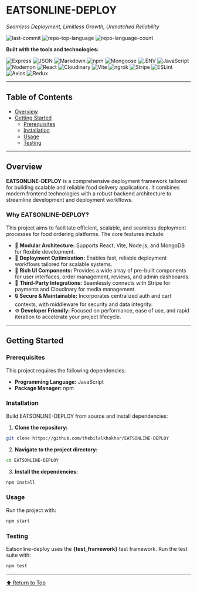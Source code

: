 
# EATSONLINE-DEPLOY  
*Seamless Deployment, Limitless Growth, Unmatched Reliability*

![last-commit](https://img.shields.io/github/last-commit/thebilalkhokhar/EATSONLINE-DEPLOY?style=flat&logo=git&logoColor=white&color=0080ff)
![repo-top-language](https://img.shields.io/github/languages/top/thebilalkhokhar/EATSONLINE-DEPLOY?style=flat&color=0080ff)
![repo-language-count](https://img.shields.io/github/languages/count/thebilalkhokhar/EATSONLINE-DEPLOY?style=flat&color=0080ff)

**Built with the tools and technologies:**

![Express](https://img.shields.io/badge/Express-000000.svg?style=flat&logo=Express&logoColor=white)
![JSON](https://img.shields.io/badge/JSON-000000.svg?style=flat&logo=JSON&logoColor=white)
![Markdown](https://img.shields.io/badge/Markdown-000000.svg?style=flat&logo=Markdown&logoColor=white)
![npm](https://img.shields.io/badge/npm-CB3837.svg?style=flat&logo=npm&logoColor=white)
![Mongoose](https://img.shields.io/badge/Mongoose-F04D35.svg?style=flat&logo=Mongoose&logoColor=white)
![.ENV](https://img.shields.io/badge/.ENV-ECD53F.svg?style=flat&logo=dotenv&logoColor=black)
![JavaScript](https://img.shields.io/badge/JavaScript-F7DF1E.svg?style=flat&logo=JavaScript&logoColor=black)
![Nodemon](https://img.shields.io/badge/Nodemon-76D04B.svg?style=flat&logo=Nodemon&logoColor=white)
![React](https://img.shields.io/badge/React-61DAFB.svg?style=flat&logo=React&logoColor=black)
![Cloudinary](https://img.shields.io/badge/Cloudinary-3448C5.svg?style=flat&logo=Cloudinary&logoColor=white)
![Vite](https://img.shields.io/badge/Vite-646CFF.svg?style=flat&logo=Vite&logoColor=white)
![ngrok](https://img.shields.io/badge/ngrok-1F1E37.svg?style=flat&logo=ngrok&logoColor=white)
![Stripe](https://img.shields.io/badge/Stripe-635BFF.svg?style=flat&logo=Stripe&logoColor=white)
![ESLint](https://img.shields.io/badge/ESLint-4B32C3.svg?style=flat&logo=ESLint&logoColor=white)
![Axios](https://img.shields.io/badge/Axios-5A29E4.svg?style=flat&logo=Axios&logoColor=white)
![Redux](https://img.shields.io/badge/Redux-764ABC.svg?style=flat&logo=Redux&logoColor=white)

---

## Table of Contents

- [Overview](#overview)
- [Getting Started](#getting-started)
  - [Prerequisites](#prerequisites)
  - [Installation](#installation)
  - [Usage](#usage)
  - [Testing](#testing)

---

## Overview

**EATSONLINE-DEPLOY** is a comprehensive deployment framework tailored for building scalable and reliable food delivery applications. It combines modern frontend technologies with a robust backend architecture to streamline development and deployment workflows.

### Why EATSONLINE-DEPLOY?

This project aims to facilitate efficient, scalable, and seamless deployment processes for food ordering platforms. The core features include:

- 🧩 **Modular Architecture:** Supports React, Vite, Node.js, and MongoDB for flexible development.
- 🚀 **Deployment Optimization:** Enables fast, reliable deployment workflows tailored for scalable systems.
- 🎨 **Rich UI Components:** Provides a wide array of pre-built components for user interfaces, order management, reviews, and admin dashboards.
- 🔗 **Third-Party Integrations:** Seamlessly connects with Stripe for payments and Cloudinary for media management.
- 🔒 **Secure & Maintainable:** Incorporates centralized auth and cart contexts, with middleware for security and data integrity.
- ⚙️ **Developer Friendly:** Focused on performance, ease of use, and rapid iteration to accelerate your project lifecycle.

---

## Getting Started

### Prerequisites

This project requires the following dependencies:

- **Programming Language:** JavaScript  
- **Package Manager:** npm

### Installation

Build EATSONLINE-DEPLOY from source and install dependencies:

1. **Clone the repository:**

```sh
git clone https://github.com/thebilalkhokhar/EATSONLINE-DEPLOY
```

2. **Navigate to the project directory:**

```sh
cd EATSONLINE-DEPLOY
```

3. **Install the dependencies:**

```sh
npm install
```

### Usage

Run the project with:

```sh
npm start
```

### Testing

Eatsonline-deploy uses the **{test_framework}** test framework. Run the test suite with:

```sh
npm test
```

---

[⬆ Return to Top](#eatsonline-deploy)
